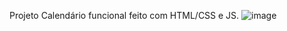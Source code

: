 Projeto Calendário funcional feito com HTML/CSS e JS.
![image](https://github.com/user-attachments/assets/73f6df4b-27ea-4558-a6ea-79b6988839f2)
